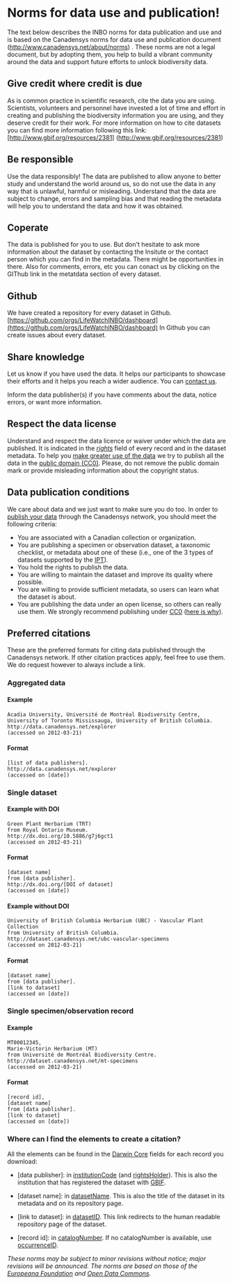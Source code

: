 # Norms for data use and publication!

The text below describes the INBO norms for data publication and use and is based on the Canadensys norms for data use and publication document (http://www.canadensys.net/about/norms) . These norms are not a legal document, but by adopting them, you help to build a vibrant community around the data and support future efforts to unlock biodiversity data.


## Give credit where credit is due

As is common practice in scientific research, cite the data you are using. Scientists, volunteers and personnel have invested a lot of time and effort in creating and publishing the biodiversity information you are using, and they deserve credit for their work. For more information on how to cite datasets you can find more information following this link: [http://www.gbif.org/resources/2381] (http://www.gbif.org/resources/2381)

## Be responsible

Use the data responsibly! The data are published to allow anyone to better study and understand the world around us, so do not use the data in any way that is unlawful, harmful or misleading. Understand that the data are subject to change, errors and sampling bias and that reading the metadata will help you to understand the data and how it was obtained.

## Coperate

The data is published for you to use. But don't hesitate to ask more information about the dataset by contacting the Insitute or the contact person which you can find in the metadata. There might be opportunities in there. Also for comments, errors, etc you can conact us by clicking on the GIThub link in the metatdata section of every dataset. 

## Github

We have created a repository for every dataset in Github. [https://github.com/orgs/LifeWatchINBO/dashboard](https://github.com/orgs/LifeWatchINBO/dashboard) In Github you can create issues about every dataset.


## Share knowledge

Let us know if you have used the data. It helps our participants to showcase their efforts and it helps you reach a wider audience. You can [contact us](http://http://www.inbo.be/content/contact.asp).

Inform the data publisher(s) if you have comments about the data, notice errors, or want more information. 

## Respect the data license

Understand and respect the data licence or waiver under which the data are published. It is indicated in the *[rights](http://rs.tdwg.org/dwc/terms/index.htm#dcterms:rights)* field of every record and in the dataset metadata. To help you [make greater use of the data](http://www.canadensys.net/2012/why-we-should-publish-our-data-under-cc0) we try to publish all the data in the [public domain (CC0)](http://creativecommons.org/publicdomain/zero/1.0/). Please, do not remove the public domain mark or provide misleading information about the copyright status. 

## Data publication conditions

We care about data and we just want to make sure you do too. In order to [publish your data](http://www.canadensys.net/publication) through the Canadensys network, you should meet the following criteria:

* You are associated with a Canadian collection or organization.
* You are publishing a specimen or observation dataset, a taxonomic checklist, or metadata about one of these (i.e., one of the 3 types of datasets supported by the [IPT](http://www.canadensys.net/ipt)).
* You hold the rights to publish the data.
* You are willing to maintain the dataset and improve its quality where possible.
* You are willing to provide sufficient metadata, so users can learn what the dataset is about.
* You are publishing the data under an open license, so others can really use them. We strongly recommend publishing under [CC0](http://creativecommons.org/publicdomain/zero/1.0/) ([here is why](http://www.canadensys.net/2012/why-we-should-publish-our-data-under-cc0)).

## <a id="citations"></a>Preferred citations

These are the preferred formats for citing data published through the Canadensys network. If other citation practices apply, feel free to use them. We do request however to always include a link.

### Aggregated data

#### Example

	Acadia University, Université de Montréal Biodiversity Centre, 
	University of Toronto Mississauga, University of British Columbia. 
	http://data.canadensys.net/explorer 
	(accessed on 2012-03-21)

#### Format

	[list of data publishers]. 
	http://data.canadensys.net/explorer 
	(accessed on [date])

### Single dataset

#### Example with DOI

	Green Plant Herbarium (TRT) 
	from Royal Ontario Museum. 
	http://dx.doi.org/10.5886/g7j6gct1 
	(accessed on 2012-03-21)

#### Format

	[dataset name] 
	from [data publisher]. 
	http://dx.doi.org/[DOI of dataset] 
	(accessed on [date])

#### Example without DOI

	University of British Columbia Herbarium (UBC) - Vascular Plant Collection 
	from University of British Columbia. 
	http://dataset.canadensys.net/ubc-vascular-specimens 
	(accessed on 2012-03-21)

#### Format

	[dataset name] 
	from [data publisher]. 
	[link to dataset] 
	(accessed on [date])

### Single specimen/observation record

#### Example

	MT00012345, 
	Marie-Victorin Herbarium (MT) 
	from Université de Montréal Biodiversity Centre. 
	http://dataset.canadensys.net/mt-specimens 
	(accessed on 2012-03-21)

#### Format

	[record id], 
	[dataset name] 
	from [data publisher]. 
	[link to dataset] 
	(accessed on [date])

### Where can I find the elements to create a citation?

All the elements can be found in the [Darwin Core](http://www.canadensys.net/darwin-core) fields for each record you download:

* [data publisher]: in [institutionCode](http://rs.tdwg.org/dwc/terms/index.htm#institutionCode) (and [rightsHolder](http://rs.tdwg.org/dwc/terms/index.htm#rightsHolder)). This is also the institution that has registered the dataset with [GBIF](http://www.gbif.org).

* [dataset name]: in [datasetName](http://rs.tdwg.org/dwc/terms/index.htm#datasetName). This is also the title of the dataset in its metadata and on its repository page.

* [link to dataset]: in [datasetID](http://rs.tdwg.org/dwc/terms/index.htm#datasetID). This link redirects to the human readable repository page of the dataset.

* [record id]: in [catalogNumber](http://rs.tdwg.org/dwc/terms/index.htm#catalogNumber). If no catalogNumber is available, use [occurrenceID](http://rs.tdwg.org/dwc/terms/index.htm#occurrenceID).

*These norms may be subject to minor revisions without notice; major revisions will be announced. The norms are based on those of the [Europeana Foundation](http://www.europeana.eu/portal/pd-usage-guide.html) and [Open Data Commons](http://opendatacommons.org/norms/odc-by-sa/).*
